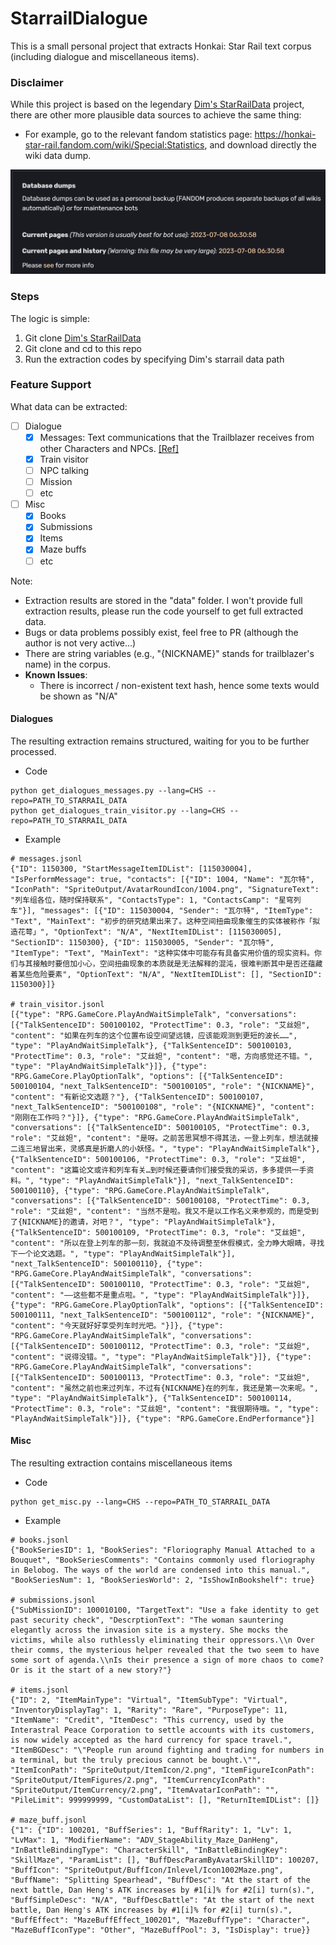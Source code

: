 # StarrailDialogue

This is a small personal project that extracts Honkai: Star Rail text corpus (including dialogue and miscellaneous items).

### Disclaimer

While this project is based on the legendary [Dim's StarRailData](https://github.com/Dimbreath/StarRailData) project, there are other more plausible data sources to achieve the same thing:

- For example, go to the relevant fandom statistics page: https://honkai-star-rail.fandom.com/wiki/Special:Statistics, and download directly the wiki data dump.

![fandom.png](img%2Ffandom.png)

### Steps

The logic is simple:
1. Git clone [Dim's StarRailData](https://github.com/Dimbreath/StarRailData)
2. Git clone and cd to this repo
3. Run the extraction codes by specifying Dim's starrail data path 


### Feature Support

What data can be extracted:

- [ ] Dialogue
  - [x] Messages: Text communications that the Trailblazer receives from other Characters and NPCs. [\[Ref\]](https://honkai-star-rail.fandom.com/wiki/Messages)
  - [x] Train visitor
  - [ ] NPC talking
  - [ ] Mission
  - [ ] etc
- [ ] Misc
  - [x] Books
  - [x] Submissions
  - [x] Items
  - [x] Maze buffs
  - [ ] etc

Note: 
- Extraction results are stored in the "data" folder. I won't provide full extraction results, please run the code yourself to get full extracted data.
- Bugs or data problems possibly exist, feel free to PR (although the author is not very active...)
- There are string variables (e.g., "{NICKNAME}" stands for trailblazer's name) in the corpus.
- **Known Issues**:
  - There is incorrect / non-existent text hash, hence some texts would be shown as "N/A" 

#### Dialogues

The resulting extraction remains structured, waiting for you to be further processed.

- Code

~~~
python get_dialogues_messages.py --lang=CHS --repo=PATH_TO_STARRAIL_DATA
python get_dialogues_train_visitor.py --lang=CHS --repo=PATH_TO_STARRAIL_DATA
~~~

- Example

~~~
# messages.jsonl
{"ID": 1150300, "StartMessageItemIDList": [115030004], "IsPerformMessage": true, "contacts": [{"ID": 1004, "Name": "瓦尔特", "IconPath": "SpriteOutput/AvatarRoundIcon/1004.png", "SignatureText": "列车组各位，随时保持联系", "ContactsType": 1, "ContactsCamp": "星穹列车"}], "messages": [{"ID": 115030004, "Sender": "瓦尔特", "ItemType": "Text", "MainText": "初步的研究结果出来了。这种空间扭曲现象催生的实体被称作「拟造花萼」", "OptionText": "N/A", "NextItemIDList": [115030005], "SectionID": 1150300}, {"ID": 115030005, "Sender": "瓦尔特", "ItemType": "Text", "MainText": "这种实体中可能存有具备实用价值的现实资料。你们与其接触时要倍加小心，空间扭曲现象的本质就是无法解释的混沌，很难判断其中是否还蕴藏着某些危险要素", "OptionText": "N/A", "NextItemIDList": [], "SectionID": 1150300}]}

# train_visitor.jsonl
[{"type": "RPG.GameCore.PlayAndWaitSimpleTalk", "conversations": [{"TalkSentenceID": 500100102, "ProtectTime": 0.3, "role": "艾丝妲", "content": "如果在列车的这个位置布设空间望远镜，应该能观测到更短的波长……", "type": "PlayAndWaitSimpleTalk"}, {"TalkSentenceID": 500100103, "ProtectTime": 0.3, "role": "艾丝妲", "content": "嗯，方向感觉还不错。", "type": "PlayAndWaitSimpleTalk"}]}, {"type": "RPG.GameCore.PlayOptionTalk", "options": [{"TalkSentenceID": 500100104, "next_TalkSentenceID": "500100105", "role": "{NICKNAME}", "content": "有新论文选题？"}, {"TalkSentenceID": 500100107, "next_TalkSentenceID": "500100108", "role": "{NICKNAME}", "content": "刚刚在工作吗？"}]}, {"type": "RPG.GameCore.PlayAndWaitSimpleTalk", "conversations": [{"TalkSentenceID": 500100105, "ProtectTime": 0.3, "role": "艾丝妲", "content": "是呀。之前苦思冥想不得其法，一登上列车，想法就接二连三地冒出来，灵感真是折磨人的小妖怪。", "type": "PlayAndWaitSimpleTalk"}, {"TalkSentenceID": 500100106, "ProtectTime": 0.3, "role": "艾丝妲", "content": "这篇论文或许和列车有关…到时候还要请你们接受我的采访，多多提供一手资料。", "type": "PlayAndWaitSimpleTalk"}], "next_TalkSentenceID": 500100110}, {"type": "RPG.GameCore.PlayAndWaitSimpleTalk", "conversations": [{"TalkSentenceID": 500100108, "ProtectTime": 0.3, "role": "艾丝妲", "content": "当然不是啦。我又不是以工作名义来参观的，而是受到了{NICKNAME}的邀请，对吧？", "type": "PlayAndWaitSimpleTalk"}, {"TalkSentenceID": 500100109, "ProtectTime": 0.3, "role": "艾丝妲", "content": "所以在登上列车的那一刻，我就迫不及待调整至休假模式，全力睁大眼睛，寻找下一个论文选题。", "type": "PlayAndWaitSimpleTalk"}], "next_TalkSentenceID": 500100110}, {"type": "RPG.GameCore.PlayAndWaitSimpleTalk", "conversations": [{"TalkSentenceID": 500100110, "ProtectTime": 0.3, "role": "艾丝妲", "content": "——这些都不是重点啦。", "type": "PlayAndWaitSimpleTalk"}]}, {"type": "RPG.GameCore.PlayOptionTalk", "options": [{"TalkSentenceID": 500100111, "next_TalkSentenceID": "500100112", "role": "{NICKNAME}", "content": "今天就好好享受列车时光吧。"}]}, {"type": "RPG.GameCore.PlayAndWaitSimpleTalk", "conversations": [{"TalkSentenceID": 500100112, "ProtectTime": 0.3, "role": "艾丝妲", "content": "说得没错。", "type": "PlayAndWaitSimpleTalk"}]}, {"type": "RPG.GameCore.PlayAndWaitSimpleTalk", "conversations": [{"TalkSentenceID": 500100113, "ProtectTime": 0.3, "role": "艾丝妲", "content": "虽然之前也来过列车，不过有{NICKNAME}在的列车，我还是第一次来呢。", "type": "PlayAndWaitSimpleTalk"}, {"TalkSentenceID": 500100114, "ProtectTime": 0.3, "role": "艾丝妲", "content": "我很期待哦。", "type": "PlayAndWaitSimpleTalk"}]}, {"type": "RPG.GameCore.EndPerformance"}]
~~~

#### Misc

The resulting extraction contains miscellaneous items

- Code

~~~
python get_misc.py --lang=CHS --repo=PATH_TO_STARRAIL_DATA
~~~

- Example

~~~
# books.jsonl
{"BookSeriesID": 1, "BookSeries": "Floriography Manual Attached to a Bouquet", "BookSeriesComments": "Contains commonly used floriography in Belobog. The ways of the world are condensed into this manual.", "BookSeriesNum": 1, "BookSeriesWorld": 2, "IsShowInBookshelf": true}

# submissions.jsonl
{"SubMissionID": 100010100, "TargetText": "Use a fake identity to get past security check", "DescrptionText": "The woman sauntering elegantly across the invasion site is a mystery. She mocks the victims, while also ruthlessly eliminating their oppressors.\\n Over their comms, the mysterious helper revealed that the two seem to have some sort of agenda.\\nIs their presence a sign of more chaos to come? Or is it the start of a new story?"}

# items.jsonl
{"ID": 2, "ItemMainType": "Virtual", "ItemSubType": "Virtual", "InventoryDisplayTag": 1, "Rarity": "Rare", "PurposeType": 11, "ItemName": "Credit", "ItemDesc": "This currency, used by the Interastral Peace Corporation to settle accounts with its customers, is now widely accepted as the hard currency for space travel.", "ItemBGDesc": "\"People run around fighting and trading for numbers in a terminal, but the truly precious cannot be bought.\"", "ItemIconPath": "SpriteOutput/ItemIcon/2.png", "ItemFigureIconPath": "SpriteOutput/ItemFigures/2.png", "ItemCurrencyIconPath": "SpriteOutput/ItemCurrency/2.png", "ItemAvatarIconPath": "", "PileLimit": 999999999, "CustomDataList": [], "ReturnItemIDList": []}

# maze_buff.jsonl
{"1": {"ID": 100201, "BuffSeries": 1, "BuffRarity": 1, "Lv": 1, "LvMax": 1, "ModifierName": "ADV_StageAbility_Maze_DanHeng", "InBattleBindingType": "CharacterSkill", "InBattleBindingKey": "SkillMaze", "ParamList": [], "BuffDescParamByAvatarSkillID": 100207, "BuffIcon": "SpriteOutput/BuffIcon/Inlevel/Icon1002Maze.png", "BuffName": "Splitting Spearhead", "BuffDesc": "At the start of the next battle, Dan Heng's ATK increases by #1[i]% for #2[i] turn(s).", "BuffSimpleDesc": "N/A", "BuffDescBattle": "At the start of the next battle, Dan Heng's ATK increases by #1[i]% for #2[i] turn(s).", "BuffEffect": "MazeBuffEffect_100201", "MazeBuffType": "Character", "MazeBuffIconType": "Other", "MazeBuffPool": 3, "IsDisplay": true}}
~~~